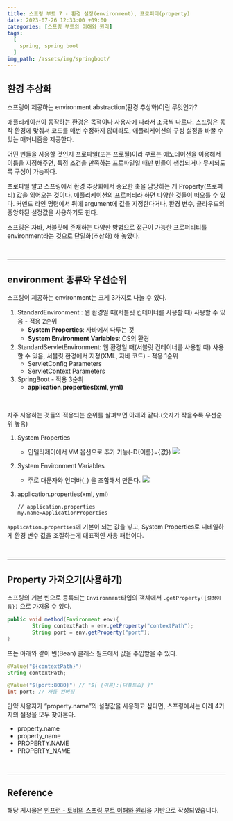 ```yaml
---
title: 스프링 부트 7 - 환경 설정(environment), 프로퍼티(property)
date: 2023-07-26 12:33:00 +09:00
categories: [스프링 부트의 이해와 원리]
tags:
  [
    spring, spring boot
  ]
img_path: /assets/img/springboot/
---
```


## 환경 추상화
스프링이 제공하는 environment abstraction(환경 추상화)이란 무엇인가?

애플리케이션이 동작하는 환경은 목적이나 사용자에 따라서 조금씩 다르다. 스프링은 동작 환경에 맞춰서 코드를 매번 수정하지 않더라도, 애플리케이션의 구성 설정을 바꿀 수 있는 매커니즘을 제공한다.

어떤 빈들을 사용할 것인지 프로파일(또는 프로필)이라 부르는 애노테이션을 이용해서 이름을 지정해주면, 특정 조건을 만족하는 프로파일일 때만 빈들이 생성되거나 무시되도록 구성이 가능하다.

프로파일 말고 스프링에서 환경 추상화에서 중요한 축을 담당하는 게 Property(프로퍼티) 값을 읽어오는 것이다. 애플리케이션의 프로퍼티라 하면 다양한 것들이 떠오를 수 있다. 커멘드 라인 명령에서 뒤에 argument에 값을 지정한다거나, 환경 변수, 클라우드의 중앙화된 설정값을 사용하기도 한다.

스프링은 자바, 서블릿에 존재하는 다양한 방법으로 접근이 가능한 프로퍼티티를 environment라는 것으로 단일화(추상화) 해 놓았다. 

<br>

---

## environment 종류와 우선순위

스프링이 제공하는 environment는 크게 3가지로 나눌 수 있다.

1. StandardEnvironment : 웹 환경일 때(서블릿 컨테이너를 사용할 때) 사용할 수 있음 - 적용 2순위
    - **System Properties**: 자바에서 다루는 것
    - **System Environment Variables**: OS의 환경
2. StandardServletEnvironment: 웹 환경일 때(서블릿 컨테이너를 사용할 때) 사용할 수 있음, 서블릿 환경에서 지정(XML, 자바 코드) - 적용 1순위
    - ServletConfig Parameters
    - ServletContext Parameters
3. SpringBoot - 적용 3순위
    - **application.properties(xml, yml)**

<br>

자주 사용하는 것들의 적용되는 순위를 살펴보면 아래와 같다.(숫자가 작을수록 우선순위 높음)

1. System Properties
    - 인텔리제이에서 VM 옵션으로 추가 가능(-D{이름}={값})
      ![](figure7-1.png)

        
2. System Environment Variables
    - 주로 대문자와 언더바(`_`) 을 조합해서 만든다.
    ![](figure7-2.png)

        
3. application.properties(xml, yml)
    
    ```text
    // application.properties
    my.name=ApplicationProperties
    ```

`application.properties`에 기본이 되는 값을 넣고, System Properties로 디테일하게 환경 변수 값을 조절하는게 대표적인 사용 패턴이다.


<br>

---
## Property 가져오기(사용하기)
스프링의 기본 빈으로 등록되는 `Environment`타입의 객체에서 `.getProperty({설정이름})` 으로 가져올 수 있다.

```java
public void method(Environment env){
        String contextPath = env.getProperty("contextPath");
        String port = env.getProperty("port");
}
```

또는 아래와 같이 빈(Bean) 클래스 필드에서 값을 주입받을 수 있다.

```java
@Value("${contextPath}")
String contextPath;

@Value("${port:8080}") // "${ {이름}:{디폴트값} }"
int port; // 자동 컨버팅
```

만약 사용자가 “property.name”의 설정값을 사용하고 싶다면, 스프링에서는 아래 4가지의 설정을 모두 찾아본다.
- property.name
- property_name
- PROPERTY.NAME
- PROPERTY_NAME

<br>

---
## Reference
해당 게시물은 [인프런 - 토비의 스프링 부트 이해와 원리](https://www.inflearn.com/course/%ED%86%A0%EB%B9%84-%EC%8A%A4%ED%94%84%EB%A7%81%EB%B6%80%ED%8A%B8-%EC%9D%B4%ED%95%B4%EC%99%80%EC%9B%90%EB%A6%AC)을 기반으로 작성되었습니다.